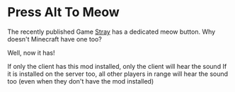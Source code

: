 # Press Alt To Meow

The recently published Game [Stray](https://store.steampowered.com/app/1332010/Stray/) has a dedicated meow button.
Why doesn't Minecraft have one too?

Well, now it has!

If only the client has this mod installed, only the client will hear the sound
If it is installed on the server too, all other players in range will hear the sound too (even when they don't have the mod installed)